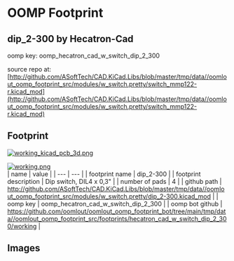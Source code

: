 # OOMP Footprint  
## dip_2-300  by Hecatron-Cad  
  
oomp key: oomp_hecatron_cad_w_switch_dip_2_300  
  
source repo at: [http://github.com/ASoftTech/CAD.KiCad.Libs/blob/master/tmp/data//oomlout_oomp_footprint_src/modules/w_switch.pretty/switch_mmp122-r.kicad_mod](http://github.com/ASoftTech/CAD.KiCad.Libs/blob/master/tmp/data//oomlout_oomp_footprint_src/modules/w_switch.pretty/switch_mmp122-r.kicad_mod)  
## Footprint  
  
[![working_kicad_pcb_3d.png](working_kicad_pcb_3d_600.png)](working_kicad_pcb_3d.png)  
  
[![working.png](working_600.png)](working.png)  
| name | value | 
| --- | --- | 
| footprint name | dip_2-300 | 
| footprint description | Dip switch, DIL4 x 0,3" | 
| number of pads | 4 | 
| github path | http://github.com/ASoftTech/CAD.KiCad.Libs/blob/master/tmp/data//oomlout_oomp_footprint_src/modules/w_switch.pretty/dip_2-300.kicad_mod | 
| oomp key | oomp_hecatron_cad_w_switch_dip_2_300 | 
| oomp bot github | https://github.com/oomlout/oomlout_oomp_footprint_bot/tree/main/tmp/data//oomlout_oomp_footprint_src/footprints/hecatron_cad_w_switch_dip_2_300/working | 
## Images  
